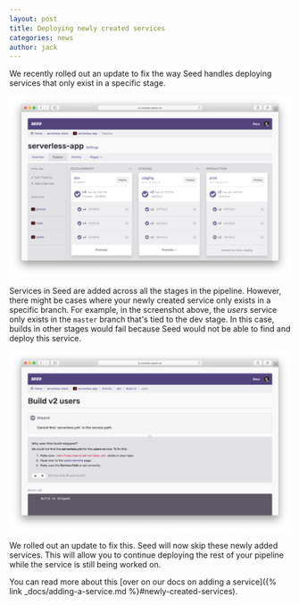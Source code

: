 ```yaml
---
layout: post
title: Deploying newly created services
categories: news
author: jack
---
```


We recently rolled out an update to fix the way Seed handles deploying services that only exist in a specific stage.

![Skipped build in Seed pipeline](/assets/blog/deploying-newly-created-services/skipped-build-in-seed-pipeline.png)

Services in Seed are added across all the stages in the pipeline. However, there might be cases where your newly created service only exists in a specific branch. For example, in the screenshot above, the _users_ service only exists in the `master` branch that's tied to the dev stage. In this case, builds in other stages would fail because Seed would not be able to find and deploy this service.

![Skipped service build log](/assets/blog/deploying-newly-created-services/skipped-serivce-build-log.png)

We rolled out an update to fix this. Seed will now skip these newly added services. This will allow you to continue deploying the rest of your pipeline while the service is still being worked on.

You can read more about this [over on our docs on adding a service]({% link _docs/adding-a-service.md %}#newly-created-services).
